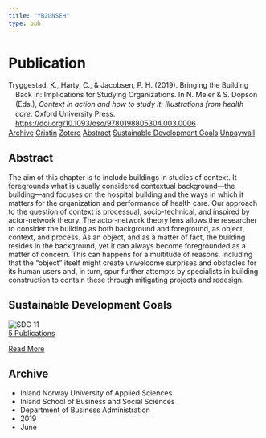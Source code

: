 ```yaml
---
title: "YB2GNSEH"
type: pub
---
```

<h1>Publication</h1>
<article id="csl-bib-container-YB2GNSEH" class="csl-bib-container">
  <div class="csl-bib-body" style="line-height: 1.35; padding-left: 1em; text-indent:-1em;">
  <div class="csl-entry">Tryggestad, K., Harty, C., &amp; Jacobsen, P. H. (2019). Bringing the Building Back In: Implications for Studying Organizations. In N. Meier &amp; S. Dopson (Eds.), <i>Context in action and how to study it: Illustrations from health care</i>. Oxford University Press. <a href="https://doi.org/10.1093/oso/9780198805304.003.0006">https://doi.org/10.1093/oso/9780198805304.003.0006</a></div>
</div>
  <div class="csl-bib-buttons">
    <a href="#taxonomy-article-YB2GNSEH" class="csl-bib-button">Archive</a>
    <a href="https://app.cristin.no/results/show.jsf?id=1705292" alt="Cristin URL" class="csl-bib-button">Cristin</a>
    <a href="http://zotero.org/groups/5402882/items/YB2GNSEH" alt="Zotero URL" class="csl-bib-button">Zotero</a>
    <a href="#abstract-article-YB2GNSEH" class="csl-bib-button">Abstract</a>
    <a href="#sdg-article-YB2GNSEH" class="csl-bib-button">Sustainable Development Goals</a>
    <a href="https://doi.org/10.1093/oso/9780198805304.003.0006" class="csl-bib-button">Unpaywall</a>
  </div>
  <div id="csl-bib-meta-container-YB2GNSEH"></div>
</article>
<div id="csl-bib-meta-YB2GNSEH" class="csl-bib-meta">
  <article id="abstract-article-YB2GNSEH" class="abstract-article">
    <h1>Abstract</h1>
    The aim of this chapter is to include buildings in studies of context. It foregrounds what is usually considered contextual background—the building—and focuses on the hospital building and the ways in which it matters for the organization and performance of health care. Our approach to the question of context is processual, socio-technical, and inspired by actor-network theory. The actor-network theory lens allows the researcher to consider the building as both background and foreground, as object, context, and process. As an object, and as a matter of fact, the building resides in the background, yet it can always become foregrounded as a matter of concern. This can happens for a multitude of reasons, including that the “object” itself might create unwelcome surprises and obstacles for its human users and, in turn, spur further attempts by specialists in building construction to contain these through mitigating projects and redesign.
  </article>
  <article id="sdg-article-YB2GNSEH" class="sdg-article">
    <h1>Sustainable Development Goals</h1>
    <div class="sdg-container"><div id="sdg11" class="sdg"> <img src="{{< params subfolder >}}images/sdg/sdg11_en.png" class="image" alt="SDG 11"> <div class="sdg-overlay"> <a href="{{< params subfolder >}}en/archive/?sdg=11#archive" class="sdg-publication-count"><span>5</span> Publications</a> <p><a href="https://sdgs.un.org/goals/goal11" class="sdg-read-more">Read More</a></p> </div> </div></div>
  </article>
  <article id="taxonomy-article-YB2GNSEH" class="taxonomy-article">
    <h1>Archive</h1>
    <ul>
      <li>Inland Norway University of Applied Sciences</li>
      <li>Inland School of Business and Social Sciences</li>
      <li>Department of Business Administration</li>
      <li>2019</li>
      <li>June</li>
    </ul>
  </article>
</div>
